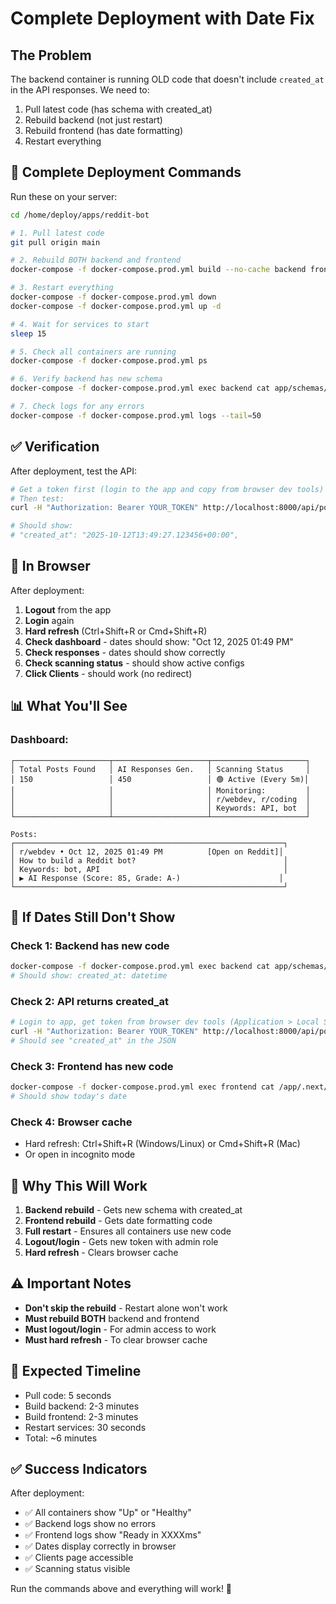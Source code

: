 # Complete Deployment with Date Fix

## The Problem

The backend container is running OLD code that doesn't include `created_at` in the API responses. We need to:
1. Pull latest code (has schema with created_at)
2. Rebuild backend (not just restart)
3. Rebuild frontend (has date formatting)
4. Restart everything

## 🚀 Complete Deployment Commands

Run these on your server:

```bash
cd /home/deploy/apps/reddit-bot

# 1. Pull latest code
git pull origin main

# 2. Rebuild BOTH backend and frontend
docker-compose -f docker-compose.prod.yml build --no-cache backend frontend

# 3. Restart everything
docker-compose -f docker-compose.prod.yml down
docker-compose -f docker-compose.prod.yml up -d

# 4. Wait for services to start
sleep 15

# 5. Check all containers are running
docker-compose -f docker-compose.prod.yml ps

# 6. Verify backend has new schema
docker-compose -f docker-compose.prod.yml exec backend cat app/schemas/post.py | grep "created_at"

# 7. Check logs for any errors
docker-compose -f docker-compose.prod.yml logs --tail=50
```

## ✅ Verification

After deployment, test the API:

```bash
# Get a token first (login to the app and copy from browser dev tools)
# Then test:
curl -H "Authorization: Bearer YOUR_TOKEN" http://localhost:8000/api/posts/ | python3 -m json.tool | grep -A 2 "created_at"

# Should show:
# "created_at": "2025-10-12T13:49:27.123456+00:00",
```

## 🧪 In Browser

After deployment:
1. **Logout** from the app
2. **Login** again
3. **Hard refresh** (Ctrl+Shift+R or Cmd+Shift+R)
4. **Check dashboard** - dates should show: "Oct 12, 2025 01:49 PM"
5. **Check responses** - dates should show correctly
6. **Check scanning status** - should show active configs
7. **Click Clients** - should work (no redirect)

## 📊 What You'll See

### Dashboard:
```
┌─────────────────────┬─────────────────────┬─────────────────────┐
│ Total Posts Found   │ AI Responses Gen.   │ Scanning Status     │
│ 150                 │ 450                 │ 🟢 Active (Every 5m)│
│                     │                     │ Monitoring:         │
│                     │                     │ r/webdev, r/coding  │
│                     │                     │ Keywords: API, bot  │
└─────────────────────┴─────────────────────┴─────────────────────┘

Posts:
┌────────────────────────────────────────────────────────────┐
│ r/webdev • Oct 12, 2025 01:49 PM          [Open on Reddit]│
│ How to build a Reddit bot?                                 │
│ Keywords: bot, API                                         │
│ ▶ AI Response (Score: 85, Grade: A-)                      │
└────────────────────────────────────────────────────────────┘
```

## 🐛 If Dates Still Don't Show

### Check 1: Backend has new code
```bash
docker-compose -f docker-compose.prod.yml exec backend cat app/schemas/post.py | grep "created_at"
# Should show: created_at: datetime
```

### Check 2: API returns created_at
```bash
# Login to app, get token from browser dev tools (Application > Local Storage > token)
curl -H "Authorization: Bearer YOUR_TOKEN" http://localhost:8000/api/posts/ | head -c 1000
# Should see "created_at" in the JSON
```

### Check 3: Frontend has new code
```bash
docker-compose -f docker-compose.prod.yml exec frontend cat /app/.next/BUILD_ID
# Should show today's date
```

### Check 4: Browser cache
- Hard refresh: Ctrl+Shift+R (Windows/Linux) or Cmd+Shift+R (Mac)
- Or open in incognito mode

## 🎯 Why This Will Work

1. **Backend rebuild** - Gets new schema with created_at
2. **Frontend rebuild** - Gets date formatting code
3. **Full restart** - Ensures all containers use new code
4. **Logout/login** - Gets new token with admin role
5. **Hard refresh** - Clears browser cache

## ⚠️ Important Notes

- **Don't skip the rebuild** - Restart alone won't work
- **Must rebuild BOTH** backend and frontend
- **Must logout/login** - For admin access to work
- **Must hard refresh** - To clear browser cache

## 📝 Expected Timeline

- Pull code: 5 seconds
- Build backend: 2-3 minutes
- Build frontend: 2-3 minutes
- Restart services: 30 seconds
- Total: ~6 minutes

## ✅ Success Indicators

After deployment:
- ✅ All containers show "Up" or "Healthy"
- ✅ Backend logs show no errors
- ✅ Frontend logs show "Ready in XXXXms"
- ✅ Dates display correctly in browser
- ✅ Clients page accessible
- ✅ Scanning status visible

Run the commands above and everything will work! 🚀

